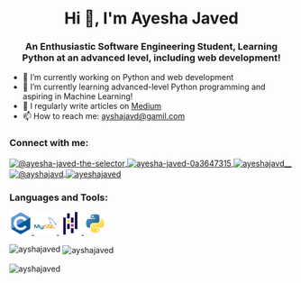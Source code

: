 
<h1 align="center">Hi 👋, I'm Ayesha Javed</h1>
<h3 align="center">An Enthusiastic Software Engineering Student, Learning Python at an advanced level, including web development!</h3>

- 🔭 I’m currently working on Python and web development
- 🌱 I’m currently learning advanced-level Python programming and aspiring in Machine Learning!
- 📝 I regularly write articles on [Medium](https://medium.com/@ayshajavd)
- 📫 How to reach me: ayshajavd@gamil.com

<h3 align="left">Connect with me:</h3>
<p align="left">
  <a href="https://codepen.io/@ayesha-javed-the-selector" target="blank">
    <img align="center" src="https://raw.githubusercontent.com/rahuldkjain/github-profile-readme-generator/master/src/images/icons/Social/codepen.svg" alt="@ayesha-javed-the-selector" height="30" width="40" />
  </a>
  <a href="https://linkedin.com/in/ayesha-javed-0a3647315" target="blank">
    <img align="center" src="https://raw.githubusercontent.com/rahuldkjain/github-profile-readme-generator/master/src/images/icons/Social/linked-in-alt.svg" alt="ayesha-javed-0a3647315" height="30" width="40" />
  </a>
  <a href="https://instagram.com/ayeshajavd__" target="blank">
    <img align="center" src="https://raw.githubusercontent.com/rahuldkjain/github-profile-readme-generator/master/src/images/icons/Social/instagram.svg" alt="ayeshajavd__" height="30" width="40" />
  </a>
  <a href="https://medium.com/@ayshajavd" target="blank">
    <img align="center" src="https://raw.githubusercontent.com/rahuldkjain/github-profile-readme-generator/master/src/images/icons/Social/medium.svg" alt="@ayshajavd" height="30" width="40" />
  </a>
  <a href="https://www.leetcode.com/ayeshajaved" target="blank">
    <img align="center" src="https://raw.githubusercontent.com/rahuldkjain/github-profile-readme-generator/master/src/images/icons/Social/leet-code.svg" alt="ayeshajaved" height="30" width="40" />
  </a>
</p>

<h3 align="left">Languages and Tools:</h3>
<p align="left">
  <a href="https://www.cprogramming.com/" target="_blank" rel="noreferrer">
    <img src="https://raw.githubusercontent.com/devicons/devicon/master/icons/c/c-original.svg" alt="c" width="40" height="40" />
  </a>
  <a href="https://www.mysql.com/" target="_blank" rel="noreferrer">
    <img src="https://raw.githubusercontent.com/devicons/devicon/master/icons/mysql/mysql-original-wordmark.svg" alt="mysql" width="40" height="40" />
  </a>
  <a href="https://pandas.pydata.org/" target="_blank" rel="noreferrer">
    <img src="https://raw.githubusercontent.com/devicons/devicon/2ae2a900d2f041da66e950e4d48052658d850630/icons/pandas/pandas-original.svg" alt="pandas" width="40" height="40" />
  </a>
  <a href="https://www.python.org" target="_blank" rel="noreferrer">
    <img src="https://raw.githubusercontent.com/devicons/devicon/master/icons/python/python-original.svg" alt="python" width="40" height="40" />
  </a>
</p>

<p><img align="left" src="https://github-readme-stats.vercel.app/api/top-langs?username=ayshajaved&show_icons=true&locale=en&layout=compact" alt="ayshajaved" /></p>

<p>&nbsp;<img align="center" src="https://github-readme-stats.vercel.app/api?username=ayshajaved&show_icons=true&locale=en" alt="ayshajaved" /></p>

<p><img align="center" src="https://github-readme-streak-stats.herokuapp.com/?user=ayshajaved&" alt="ayshajaved" /></p>

